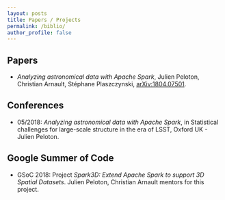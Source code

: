 ```yaml
---
layout: posts
title: Papers / Projects
permalink: /biblio/
author_profile: false
---
```


## Papers

* *Analyzing astronomical data with Apache Spark*, Julien Peloton, Christian Arnault, Stéphane Plaszczynski, [arXiv:1804.07501](https://arxiv.org/abs/1804.07501).

## Conferences

* 05/2018: *Analyzing astronomical data with Apache Spark*, in Statistical challenges for large-scale structure in the era of LSST, Oxford UK - Julien Peloton.

## Google Summer of Code

* GSoC 2018: Project *Spark3D: Extend Apache Spark to support 3D Spatial Datasets*. Julien Peloton, Christian Arnault mentors for this project.

